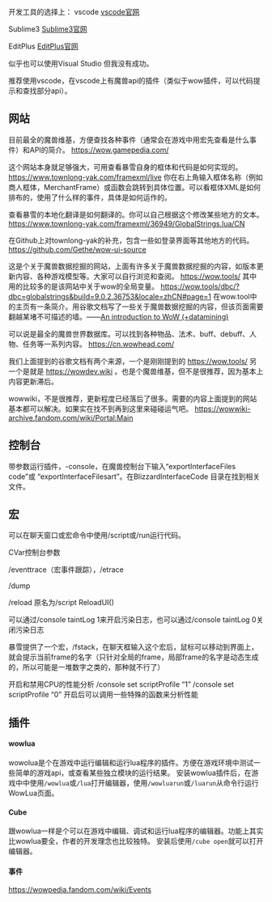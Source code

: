 开发工具的选择上：
vscode
[vscode官网](https://code.visualstudio.com/)

Sublime3
[Sublime3官网](http://www.sublimetext.com/)

EditPlus
[EditPlus官网](https://www.editplus.com/)

似乎也可以使用Visual Studio
但我没有成功。

推荐使用vscode，在vscode上有魔兽api的插件（类似于wow插件，可以代码提示和查找部分api）。

## 网站
目前最全的魔兽维基，方便查找各种事件（通常会在游戏中用宏先查看是什么事件）和API的简介。
https://wow.gamepedia.com/

这个网站本身就足够强大，可用查看暴雪自身的框体和代码是如何实现的。
https://www.townlong-yak.com/framexml/live
你在右上角输入框体名称（例如商人框体，MerchantFrame）或函数会跳转到具体位置。可以看框体XML是如何排布的，使用了什么样的事件，具体是如何运作的。

查看暴雪的本地化翻译是如何翻译的。你可以自己根据这个修改某些地方的文本。
https://www.townlong-yak.com/framexml/36949/GlobalStrings.lua/CN

在Github上对townlong-yak的补充，包含一些如登录界面等其他地方的代码。
https://github.com/Gethe/wow-ui-source

这是个关于魔兽数据挖掘的网站，上面有许多关于魔兽数据挖掘的内容，如版本更新内容、各种游戏模型等。大家可以自行浏览和查阅。
https://wow.tools/
其中用的比较多的是该网站中关于wow的全局变量。
https://wow.tools/dbc/?dbc=globalstrings&build=9.0.2.36753&locale=zhCN#page=1
在wow.tool中的主页有一条简介。用谷歌文档写了一些关于魔兽数据挖掘的内容，但该页面需要翻越某堵不可描述的墙。——[An introduction to WoW (+datamining)
](https://docs.google.com/document/d/1y1fHaZ1PrLvUTNM8crz081b4t8_pXjOYPxnagc-Y94c/edit)

可以说是最全的魔兽世界数据库。可以找到各种物品、法术、buff、debuff、人物、任务等一系列内容。
https://cn.wowhead.com/


我们上面提到的谷歌文档有两个来源，一个是刚刚提到的 https://wow.tools/ 另一个是就是 https://wowdev.wiki 。也是个魔兽维基，但不是很推荐，因为基本上内容更新滞后。

wowwiki，不是很推荐，更新程度已经落后了很多。需要的内容上面提到的网站基本都可以解决。如果实在找不到再到这里来碰碰运气吧。
https://wowwiki-archive.fandom.com/wiki/Portal:Main

## 控制台

带参数运行插件，-console，在魔兽控制台下输入“exportInterfaceFiles code”或 “exportInterfaceFilesart”。在BlizzardInterfaceCode 目录在找到相关文件。

## 宏

可以在聊天窗口或宏命令中使用/script或/run运行代码。

CVar控制台参数

/eventtrace（宏事件跟踪），/etrace

/dump

/reload 原名为/script ReloadUI()


可以通过/console taintLog 1来开启污染日志，也可以通过/console taintLog 0关闭污染日志


暴雪提供了一个宏，/fstack，在聊天框输入这个宏后，鼠标可以移动到界面上，就会提示当前frame的名字（只针对全局的frame，局部frame的名字是动态生成的，所以可能是一堆数字之类的，那种就不行了）

开启和禁用CPU的性能分析
/console set scriptProfile “1”
/console set scriptProfile “0”
开启后可以调用一些特殊的函数来分析性能

## 插件

#### wowlua
wowolua是个在游戏中运行编辑和运行lua程序的插件。方便在游戏环境中测试一些简单的游戏api，或查看某些独立模块的运行结果。
安装wowlua插件后，在游戏中中使用`/wowlua`或`/lua`打开编辑器，使用`/wowluarun`或`/luarun`从命令行运行WowLua页面。


#### Cube
跟wowlua一样是个可以在游戏中编辑、调试和运行lua程序的编辑器。功能上其实比wowlua要全，作者的开发理念也比较独特。
安装后使用`/cube open`就可以打开编辑器。


#### 事件
https://wowpedia.fandom.com/wiki/Events